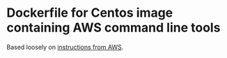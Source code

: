 # Dockerfile for Centos image containing AWS command line tools

Based loosely on [instructions from AWS](http://docs.aws.amazon.com/cli/latest/userguide/awscli-install-linux.html).


